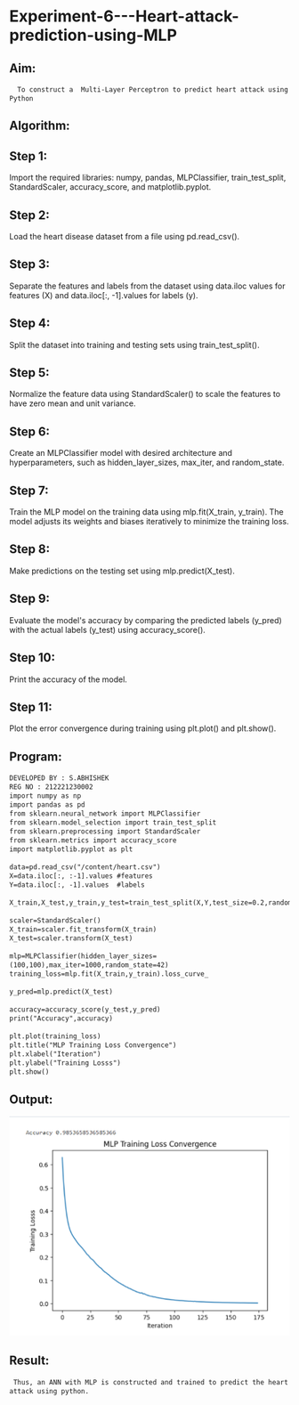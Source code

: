 # Experiment-6---Heart-attack-prediction-using-MLP
## Aim:
      To construct a  Multi-Layer Perceptron to predict heart attack using Python
## Algorithm:

## Step 1:
Import the required libraries: numpy, pandas, MLPClassifier, train_test_split, StandardScaler, accuracy_score, and matplotlib.pyplot.
## Step 2:
Load the heart disease dataset from a file using pd.read_csv().
## Step 3:
Separate the features and labels from the dataset using data.iloc values for features (X) and data.iloc[:, -1].values for labels (y).
## Step 4:
Split the dataset into training and testing sets using train_test_split().
## Step 5:
Normalize the feature data using StandardScaler() to scale the features to have zero mean and unit variance.
## Step 6:
Create an MLPClassifier model with desired architecture and hyperparameters, such as hidden_layer_sizes, max_iter, and random_state.
## Step 7:
Train the MLP model on the training data using mlp.fit(X_train, y_train). The model adjusts its weights and biases iteratively to minimize the training loss.
## Step 8:
Make predictions on the testing set using mlp.predict(X_test).
## Step 9:
Evaluate the model's accuracy by comparing the predicted labels (y_pred) with the actual labels (y_test) using accuracy_score().
## Step 10:
Print the accuracy of the model.
## Step 11:
Plot the error convergence during training using plt.plot() and plt.show().

## Program:
```
DEVELOPED BY : S.ABHISHEK
REG NO : 212221230002
import numpy as np
import pandas as pd 
from sklearn.neural_network import MLPClassifier 
from sklearn.model_selection import train_test_split
from sklearn.preprocessing import StandardScaler 
from sklearn.metrics import accuracy_score
import matplotlib.pyplot as plt

data=pd.read_csv("/content/heart.csv")
X=data.iloc[:, :-1].values #features 
Y=data.iloc[:, -1].values  #labels 

X_train,X_test,y_train,y_test=train_test_split(X,Y,test_size=0.2,random_state=42)

scaler=StandardScaler()
X_train=scaler.fit_transform(X_train)
X_test=scaler.transform(X_test)

mlp=MLPClassifier(hidden_layer_sizes=(100,100),max_iter=1000,random_state=42)
training_loss=mlp.fit(X_train,y_train).loss_curve_

y_pred=mlp.predict(X_test)

accuracy=accuracy_score(y_test,y_pred)
print("Accuracy",accuracy)

plt.plot(training_loss)
plt.title("MLP Training Loss Convergence")
plt.xlabel("Iteration")
plt.ylabel("Training Losss")
plt.show()
```

## Output:
![](https://github.com/pavizhi/Experiment-6---Heart-attack-prediction-using-MLP/blob/main/o1.png)
## Result:
     Thus, an ANN with MLP is constructed and trained to predict the heart attack using python.
     
